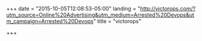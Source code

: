 +++
date = "2015-10-05T12:08:53-05:00"
landing = "http://victorops.com/?utm_source=Online%20Advertising&utm_medium=Arrested%20Devops&utm_campaign=Arrested%20Devops"
title = "victorops"

+++
